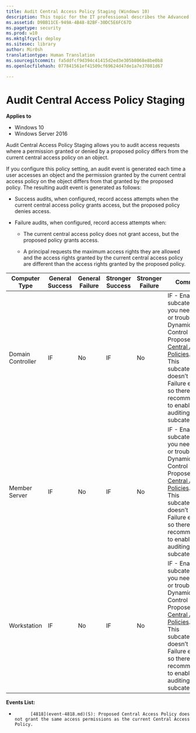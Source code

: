 ```yaml
---
title: Audit Central Access Policy Staging (Windows 10)
description: This topic for the IT professional describes the Advanced Security Audit policy setting, Audit Central Access Policy Staging, which determines permissions on a Central Access Policy.
ms.assetid: D9BB11CE-949A-4B48-82BF-30DC5E6FC67D
ms.pagetype: security
ms.prod: w10
ms.mktglfcycl: deploy
ms.sitesec: library
author: Mir0sh
translationtype: Human Translation
ms.sourcegitcommit: fa5ddfcf9d394c41415d2ed3e305b8068e8be0b8
ms.openlocfilehash: 077841561ef41509cf69624d47de1a7e37081d67

---
```


# Audit Central Access Policy Staging

**Applies to**
-   Windows 10
-   Windows Server 2016


Audit Central Access Policy Staging allows you to audit access requests where a permission granted or denied by a proposed policy differs from the current central access policy on an object.

If you configure this policy setting, an audit event is generated each time a user accesses an object and the permission granted by the current central access policy on the object differs from that granted by the proposed policy. The resulting audit event is generated as follows:

-   Success audits, when configured, record access attempts when the current central access policy grants access, but the proposed policy denies access.

-   Failure audits, when configured, record access attempts when:

    -   The current central access policy does not grant access, but the proposed policy grants access.

    -   A principal requests the maximum access rights they are allowed and the access rights granted by the current central access policy are different than the access rights granted by the proposed policy.

| Computer Type     | General Success | General Failure | Stronger Success | Stronger Failure | Comments                                                                                                                                                                                                                                                                                                                     |
|-------------------|-----------------|-----------------|------------------|------------------|------------------------------------------------------------------------------------------------------------------------------------------------------------------------------------------------------------------------------------------------------------------------------------------------------------------------------|
| Domain Controller | IF              | No              | IF               | No               | IF - Enable this subcategory if you need to test or troubleshoot Dynamic Access Control Proposed [Central Access Policies](https://technet.microsoft.com/en-us/library/hh831425.aspx).<br>This subcategory doesn’t have Failure events, so there is no recommendation to enable Failure auditing for this subcategory. |
| Member Server     | IF              | No              | IF               | No               | IF - Enable this subcategory if you need to test or troubleshoot Dynamic Access Control Proposed [Central Access Policies](https://technet.microsoft.com/en-us/library/hh831425.aspx).<br>This subcategory doesn’t have Failure events, so there is no recommendation to enable Failure auditing for this subcategory. |
| Workstation       | IF              | No              | IF               | No               | IF - Enable this subcategory if you need to test or troubleshoot Dynamic Access Control Proposed [Central Access Policies](https://technet.microsoft.com/en-us/library/hh831425.aspx).<br>This subcategory doesn’t have Failure events, so there is no recommendation to enable Failure auditing for this subcategory. |

**Events List:**

-   
            [4818](event-4818.md)(S): Proposed Central Access Policy does not grant the same access permissions as the current Central Access Policy.




<!--HONumber=Jun16_HO4-->


